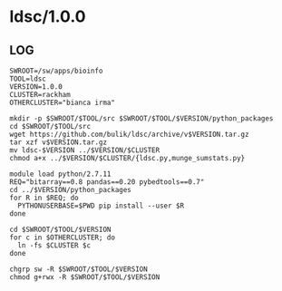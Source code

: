 ldsc/1.0.0
==========

LOG
---

    SWROOT=/sw/apps/bioinfo
    TOOL=ldsc
    VERSION=1.0.0
    CLUSTER=rackham
    OTHERCLUSTER="bianca irma"

    mkdir -p $SWROOT/$TOOL/src $SWROOT/$TOOL/$VERSION/python_packages
    cd $SWROOT/$TOOL/src
    wget https://github.com/bulik/ldsc/archive/v$VERSION.tar.gz
    tar xzf v$VERSION.tar.gz
    mv ldsc-$VERSION ../$VERSION/$CLUSTER
    chmod a+x ../$VERSION/$CLUSTER/{ldsc.py,munge_sumstats.py}

    module load python/2.7.11
    REQ="bitarray==0.8 pandas==0.20 pybedtools==0.7"
    cd ../$VERSION/python_packages
    for R in $REQ; do
      PYTHONUSERBASE=$PWD pip install --user $R
    done

    cd $SWROOT/$TOOL/$VERSION
    for c in $OTHERCLUSTER; do
      ln -fs $CLUSTER $c
    done

    chgrp sw -R $SWROOT/$TOOL/$VERSION
    chmod g+rwx -R $SWROOT/$TOOL/$VERSION

